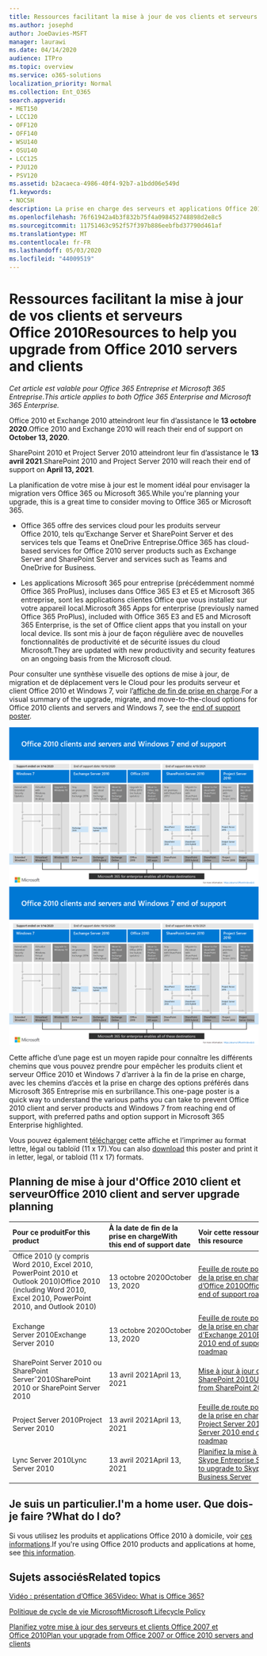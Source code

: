 ```yaml
---
title: Ressources facilitant la mise à jour de vos clients et serveurs Office 2010
ms.author: josephd
author: JoeDavies-MSFT
manager: laurawi
ms.date: 04/14/2020
audience: ITPro
ms.topic: overview
ms.service: o365-solutions
localization_priority: Normal
ms.collection: Ent_O365
search.appverid:
- MET150
- LCC120
- OFF120
- OFF140
- WSU140
- OSU140
- LCC125
- PJU120
- PSV120
ms.assetid: b2acaeca-4986-40f4-92b7-a1bdd06e549d
f1.keywords:
- NOCSH
description: La prise en charge des serveurs et applications Office 2010 prendra fin prochainement et aucun contrat de support personnalisé n’est disponible. Utilisez cet article pour commencer à planifier votre mise jour dès maintenant.
ms.openlocfilehash: 76f61942a4b3f832b75f4a098452748898d2e8c5
ms.sourcegitcommit: 11751463c952f57f397b886eebfbd37790d461af
ms.translationtype: MT
ms.contentlocale: fr-FR
ms.lasthandoff: 05/03/2020
ms.locfileid: "44009519"
---
```

# <a name="resources-to-help-you-upgrade-from-office-2010-servers-and-clients"></a><span data-ttu-id="f283f-104">Ressources facilitant la mise à jour de vos clients et serveurs Office 2010</span><span class="sxs-lookup"><span data-stu-id="f283f-104">Resources to help you upgrade from Office 2010 servers and clients</span></span>

<span data-ttu-id="f283f-105">*Cet article est valable pour Office 365 Entreprise et Microsoft 365 Entreprise*.</span><span class="sxs-lookup"><span data-stu-id="f283f-105">*This article applies to both Office 365 Enterprise and Microsoft 365 Enterprise.*</span></span>

<span data-ttu-id="f283f-106">Office 2010 et Exchange 2010 atteindront leur fin d’assistance le **13 octobre 2020**.</span><span class="sxs-lookup"><span data-stu-id="f283f-106">Office 2010 and Exchange 2010 will reach their end of support on **October 13, 2020**.</span></span> 

<span data-ttu-id="f283f-107">SharePoint 2010 et Project Server 2010 atteindront leur fin d’assistance le **13 avril 2021**.</span><span class="sxs-lookup"><span data-stu-id="f283f-107">SharePoint 2010 and Project Server 2010 will reach their end of support on **April 13, 2021**.</span></span>

<span data-ttu-id="f283f-108">La planification de votre mise à jour est le moment idéal pour envisager la migration vers Office 365 ou Microsoft 365.</span><span class="sxs-lookup"><span data-stu-id="f283f-108">While you're planning your upgrade, this is a great time to consider moving to Office 365 or Microsoft 365.</span></span> 

- <span data-ttu-id="f283f-109">Office 365 offre des services cloud pour les produits serveur Office 2010, tels qu’Exchange Server et SharePoint Server et des services tels que Teams et OneDrive Entreprise.</span><span class="sxs-lookup"><span data-stu-id="f283f-109">Office 365 has cloud-based services for Office 2010 server products such as Exchange Server and SharePoint Server and services such as Teams and OneDrive for Business.</span></span> 

- <span data-ttu-id="f283f-110">Les applications Microsoft 365 pour entreprise (précédemment nommé Office 365 ProPlus), incluses dans Office 365 E3 et E5 et Microsoft 365 entreprise, sont les applications clientes Office que vous installez sur votre appareil local.</span><span class="sxs-lookup"><span data-stu-id="f283f-110">Microsoft 365 Apps for enterprise (previously named Office 365 ProPlus), included with Office 365 E3 and E5 and Microsoft 365 Enterprise, is the set of Office client apps that you install on your local device.</span></span> <span data-ttu-id="f283f-111">Ils sont mis à jour de façon régulière avec de nouvelles fonctionnalités de productivité et de sécurité issues du cloud Microsoft.</span><span class="sxs-lookup"><span data-stu-id="f283f-111">They are updated with new productivity and security features on an ongoing basis from the Microsoft cloud.</span></span>

<span data-ttu-id="f283f-112">Pour consulter une synthèse visuelle des options de mise à jour, de migration et de déplacement vers le Cloud pour les produits serveur et client Office 2010 et Windows 7, voir l’[affiche de fin de prise en charge](./media/upgrade-from-office-2010-servers-and-products/Office2010Windows7EndOfSupport.pdf).</span><span class="sxs-lookup"><span data-stu-id="f283f-112">For a visual summary of the upgrade, migrate, and move-to-the-cloud options for Office 2010 clients and servers and Windows 7, see the [end of support poster](./media/upgrade-from-office-2010-servers-and-products/Office2010Windows7EndOfSupport.pdf).</span></span>

<span data-ttu-id="f283f-113">[![Image de l’affiche de la fin de la prise en charge pour les clients et serveurs Office 2010 et Windows 7](./media/upgrade-from-office-2010-servers-and-products/office2010-windows7-end-of-support.png)](./media/upgrade-from-office-2010-servers-and-products/Office2010Windows7EndOfSupport.pdf)</span><span class="sxs-lookup"><span data-stu-id="f283f-113">[![Image for the end of support for Office 2010 clients and servers and Windows 7 poster](./media/upgrade-from-office-2010-servers-and-products/office2010-windows7-end-of-support.png)](./media/upgrade-from-office-2010-servers-and-products/Office2010Windows7EndOfSupport.pdf)</span></span>

<span data-ttu-id="f283f-114">Cette affiche d’une page est un moyen rapide pour connaître les différents chemins que vous pouvez prendre pour empêcher les produits client et serveur Office 2010 et Windows 7 d’arriver à la fin de la prise en charge, avec les chemins d’accès et la prise en charge des options préférés dans Microsoft 365 Entreprise mis en surbrillance.</span><span class="sxs-lookup"><span data-stu-id="f283f-114">This one-page poster is a quick way to understand the various paths you can take to prevent Office 2010 client and server products and Windows 7 from reaching end of support, with preferred paths and option support in Microsoft 365 Enterprise highlighted.</span></span>

<span data-ttu-id="f283f-115">Vous pouvez également [télécharger](https://github.com/MicrosoftDocs/microsoft-365-docs/raw/public/microsoft-365/media/migration-microsoft-365-enterprise-workload/Office2010Windows7EndOfSupport.pdf) cette affiche et l’imprimer au format lettre, légal ou tabloïd (11 x 17).</span><span class="sxs-lookup"><span data-stu-id="f283f-115">You can also [download](https://github.com/MicrosoftDocs/microsoft-365-docs/raw/public/microsoft-365/media/migration-microsoft-365-enterprise-workload/Office2010Windows7EndOfSupport.pdf) this poster and print it in letter, legal, or tabloid (11 x 17) formats.</span></span>
      
## <a name="office-2010-client-and-server-upgrade-planning"></a><span data-ttu-id="f283f-116">Planning de mise à jour d'Office 2010 client et serveur</span><span class="sxs-lookup"><span data-stu-id="f283f-116">Office 2010 client and server upgrade planning</span></span>
  
|<span data-ttu-id="f283f-117">**Pour ce produit**</span><span class="sxs-lookup"><span data-stu-id="f283f-117">**For this product**</span></span>|<span data-ttu-id="f283f-118">**À la date de fin de la prise en charge**</span><span class="sxs-lookup"><span data-stu-id="f283f-118">**With this end of support date**</span></span>|<span data-ttu-id="f283f-119">**Voir cette ressource**</span><span class="sxs-lookup"><span data-stu-id="f283f-119">**See this resource**</span></span>|
|:-----|:-----|:-----|
|<span data-ttu-id="f283f-120">Office 2010 (y compris Word 2010, Excel 2010, PowerPoint 2010 et Outlook 2010)</span><span class="sxs-lookup"><span data-stu-id="f283f-120">Office 2010 (including Word 2010, Excel 2010, PowerPoint 2010, and Outlook 2010)</span></span>  <br/> | <span data-ttu-id="f283f-121">13 octobre 2020</span><span class="sxs-lookup"><span data-stu-id="f283f-121">October 13, 2020</span></span> |[<span data-ttu-id="f283f-122">Feuille de route pour la fin de la prise en charge d’Office 2010</span><span class="sxs-lookup"><span data-stu-id="f283f-122">Office 2010 end of support roadmap</span></span>](https://docs.microsoft.com/DeployOffice/office-2010-end-support-roadmap) <br/> |
|<span data-ttu-id="f283f-123">Exchange Server 2010</span><span class="sxs-lookup"><span data-stu-id="f283f-123">Exchange Server 2010</span></span>  <br/> | <span data-ttu-id="f283f-124">13 octobre 2020</span><span class="sxs-lookup"><span data-stu-id="f283f-124">October 13, 2020</span></span>  |[<span data-ttu-id="f283f-125">Feuille de route pour la fin de la prise en charge d'Exchange 2010</span><span class="sxs-lookup"><span data-stu-id="f283f-125">Exchange 2010 end of support roadmap</span></span>](exchange-2010-end-of-support.md) <br/> |
|<span data-ttu-id="f283f-126">SharePoint Server 2010 ou SharePoint Serverˆ2010</span><span class="sxs-lookup"><span data-stu-id="f283f-126">SharePoint 2010 or SharePoint Server 2010</span></span>  <br/> | <span data-ttu-id="f283f-127">13 avril 2021</span><span class="sxs-lookup"><span data-stu-id="f283f-127">April 13, 2021</span></span> |[<span data-ttu-id="f283f-128">Mise à jour à jour de SharePoint 2010</span><span class="sxs-lookup"><span data-stu-id="f283f-128">Upgrading from SharePoint 2010</span></span>](upgrade-from-sharepoint-2010.md) <br/> |
|<span data-ttu-id="f283f-129">Project Server 2010</span><span class="sxs-lookup"><span data-stu-id="f283f-129">Project Server 2010</span></span> <br/> | <span data-ttu-id="f283f-130">13 avril 2021</span><span class="sxs-lookup"><span data-stu-id="f283f-130">April 13, 2021</span></span> | [<span data-ttu-id="f283f-131">Feuille de route pour la fin de la prise en charge de Project Server 2010</span><span class="sxs-lookup"><span data-stu-id="f283f-131">Project Server 2010 end of support roadmap</span></span>](project-server-2010-end-of-support.md) <br/> |
|<span data-ttu-id="f283f-132">Lync Server 2010</span><span class="sxs-lookup"><span data-stu-id="f283f-132">Lync Server 2010</span></span> <br/> | <span data-ttu-id="f283f-133">13 avril 2021</span><span class="sxs-lookup"><span data-stu-id="f283f-133">April 13, 2021</span></span> | [<span data-ttu-id="f283f-134">Planifiez la mise à jour vers Skype Entreprise Server</span><span class="sxs-lookup"><span data-stu-id="f283f-134">Plan to upgrade to Skype for Business Server</span></span>](https://docs.microsoft.com/skypeforbusiness/plan-your-deployment/upgrade) <br/> |
    
## <a name="im-a-home-user-what-do-i-do"></a><span data-ttu-id="f283f-135">Je suis un particulier.</span><span class="sxs-lookup"><span data-stu-id="f283f-135">I'm a home user.</span></span> <span data-ttu-id="f283f-136">Que dois-je faire ?</span><span class="sxs-lookup"><span data-stu-id="f283f-136">What do I do?</span></span>

<span data-ttu-id="f283f-137">Si vous utilisez les produits et applications Office 2010 à domicile, voir [ces informations](plan-upgrade-previous-versions-office.md#im-a-home-user-what-do-i-do).</span><span class="sxs-lookup"><span data-stu-id="f283f-137">If you're using Office 2010 products and applications at home, see [this information](plan-upgrade-previous-versions-office.md#im-a-home-user-what-do-i-do).</span></span>

## <a name="related-topics"></a><span data-ttu-id="f283f-138">Sujets associés</span><span class="sxs-lookup"><span data-stu-id="f283f-138">Related topics</span></span>

[<span data-ttu-id="f283f-139">Vidéo : présentation d’Office 365</span><span class="sxs-lookup"><span data-stu-id="f283f-139">Video: What is Office 365?</span></span>](https://support.office.com/article/847caf12-2589-452c-8aca-1c009797678b.aspx)
  
[<span data-ttu-id="f283f-140">Politique de cycle de vie Microsoft</span><span class="sxs-lookup"><span data-stu-id="f283f-140">Microsoft Lifecycle Policy</span></span>](https://go.microsoft.com/fwlink/?linkid=865200)

[<span data-ttu-id="f283f-141">Planifiez votre mise à jour des serveurs et clients Office 2007 et Office 2010</span><span class="sxs-lookup"><span data-stu-id="f283f-141">Plan your upgrade from Office 2007 or Office 2010 servers and clients</span></span>](plan-upgrade-previous-versions-office.md)

